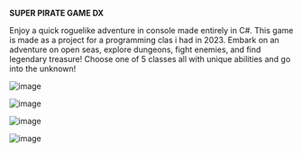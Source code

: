 **SUPER PIRATE GAME DX**

Enjoy a quick roguelike adventure in console made entirely in C#.
This game is made as a project for a programming clas i had in 2023.
Embark on an adventure on open seas, explore dungeons, fight enemies,
and find legendary treasure! Choose one of 5 classes all with unique
abilities and go into the unknown!

![image](https://github.com/user-attachments/assets/5f5ece4c-d572-49d0-98f8-8f8b21688789)

![image](https://github.com/user-attachments/assets/2057d81f-a3a0-4c09-9f77-6e879e780a63)

![image](https://github.com/user-attachments/assets/4bd6d6d8-b6a5-4941-ace4-15631c69a73f)

![image](https://github.com/user-attachments/assets/58b2ed2b-2e99-4cc8-81ee-15ad76fbd8e5)

